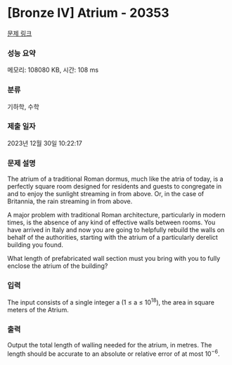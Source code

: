 # [Bronze IV] Atrium - 20353 

[문제 링크](https://www.acmicpc.net/problem/20353) 

### 성능 요약

메모리: 108080 KB, 시간: 108 ms

### 분류

기하학, 수학

### 제출 일자

2023년 12월 30일 10:22:17

### 문제 설명

<p>The atrium of a traditional Roman dormus, much like the atria of today, is a perfectly square room designed for residents and guests to congregate in and to enjoy the sunlight streaming in from above. Or, in the case of Britannia, the rain streaming in from above.</p>

<p>A major problem with traditional Roman architecture, particularly in modern times, is the absence of any kind of effective walls between rooms. You have arrived in Italy and now you are going to helpfully rebuild the walls on behalf of the authorities, starting with the atrium of a particularly derelict building you found.</p>

<p>What length of prefabricated wall section must you bring with you to fully enclose the atrium of the building?</p>

### 입력 

 <p>The input consists of a single integer a (1 ≤ a ≤ 10<sup>18</sup>), the area in square meters of the Atrium.</p>

### 출력 

 <p>Output the total length of walling needed for the atrium, in metres. The length should be accurate to an absolute or relative error of at most 10<sup>−6</sup>.</p>

